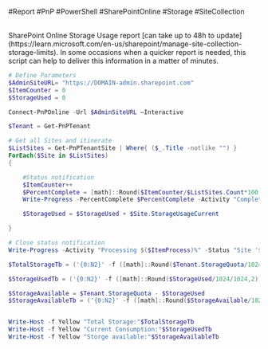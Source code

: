 #Report #PnP #PowerShell #SharePointOnline #Storage #SiteCollection 

<br>
SharePoint Online Storage Usage report [can take up to 48h to update](https://learn.microsoft.com/en-us/sharepoint/manage-site-collection-storage-limits). In some occasions when a quicker report is needed, this script can help to deliver this information in a matter of minutes.

<br>

```powershell
# Define Parameters 
$AdminSiteURL= "https://DOMAIN-admin.sharepoint.com" 
$ItemCounter = 0  
$StorageUsed = 0 

Connect-PnPOnline -Url $AdminSiteURL –Interactive 

$Tenant = Get-PnPTenant 

# Get all Sites and itinerate 
$ListSites = Get-PnPTenantSite | Where{ ($_.Title -notlike "") } 
ForEach($Site in $ListSites) 
{ 

    #Status notification 
    $ItemCounter++ 
    $PercentComplete = [math]::Round($ItemCounter/$ListSites.Count*100,1) 
    Write-Progress -PercentComplete $PercentComplete -Activity "Completed $($PercentComplete)%" -Status "Site '$($Site.URL)" 

    $StorageUsed = $StorageUsed + $Site.StorageUsageCurrent 

} 

# Close status notification 
Write-Progress -Activity "Processing $($ItemProcess)%" -Status "Site '$($Site.URL)" 

$TotalStorageTb = ('{0:N2}' -f ([math]::Round($Tenant.StorageQuota/1024/1024,2))) 

$StorageUsedTb = ('{0:N2}' -f ([math]::Round($StorageUsed/1024/1024,2))) 

$StorageAvailable = $Tenant.StorageQuota - $StorageUsed 
$StorageAvailableTb = ('{0:N2}' -f ([math]::Round($StorageAvailable/1024/1024,2))) 


Write-Host -f Yellow "Total Storage:"$TotalStorageTb 
Write-Host -f Yellow "Current Consumption:"$StorageUsedTb 
Write-Host -f Yellow "Storge available:"$StorageAvailableTb
```